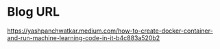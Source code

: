 # Blog URL
https://yashpanchwatkar.medium.com/how-to-create-docker-container-and-run-machine-learning-code-in-it-b4c883a520b2
